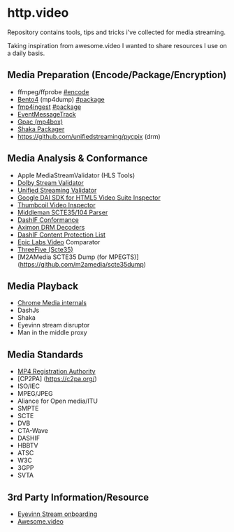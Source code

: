 # http.video
Repository contains tools, tips and tricks i've collected for media streaming. 

Taking inspiration from awesome.video I wanted to share resources I use on a
daily basis. 

## Media Preparation (Encode/Package/Encryption) 
- ffmpeg/ffprobe [#encode]()
- [Bento4](https://github.com/axiomatic-systems/Bento4) (mp4dump) [#package](#package)
- [fmp4ingest](https://github.com/unifiedstreaming/fmp4-ingest) [#package](#package)
- [EventMessageTrack](https://github.com/unifiedstreaming/event-message-track)
- [Gpac (mp4box)](https://github.com/gpac/gpac/wiki/MP4Box)
- [Shaka Packager](https://github.com/shaka-project/shaka-packager)
- https://github.com/unifiedstreaming/pycpix (drm)



## Media Analysis & Conformance
- Apple MediaStreamValidator (HLS Tools)
- [Dolby Stream Validator](https://ott.dolby.com/OnDelKits_dev/StreamValidator/Start_Here.html)
- [Unified Streaming Validator](https://validator.unified-streaming.com/)
- [Google DAI SDK for HTML5 Video Suite Inspector](https://googleads.github.io/googleads-ima-html5-dai/vsi/)
- [Thumbcoil Video Inspector](https://thumb.co.il/)
- [Middleman SCTE35/104 Parser](https://tools.middleman.tv/scte35-parser)
- [DashIF Conformance](https://conformance.dashif.org/)
- [Aximon DRM Decoders](https://tools.axinom.com/)
- [DashIF Content Protection List](https://dashif.org/identifiers/content_protection/)
- [Epic Labs Video](https://github.com/epiclabs-io/epic-video-comparator) Comparator
- [ThreeFive (Scte35)](https://github.com/futzu/SCTE-35_threefive)
- [M2AMedia SCTE35 Dump (for MPEGTS)] (https://github.com/m2amedia/scte35dump)

## Media Playback
- [Chrome Media internals]()
- DashJs
- Shaka
- Eyevinn stream disruptor
- Man in the middle proxy

## Media Standards
- [MP4 Registration Authority](https://mp4ra.org/)
- [CP2PA] (https://c2pa.org/)
- ISO/IEC
- MPEG/JPEG
- Aliance for Open media/ITU
- SMPTE
- SCTE
- DVB
- CTA-Wave
- DASHIF
- HBBTV 
- ATSC
- W3C
- 3GPP
- SVTA


## 3rd Party Information/Resource
- [Eyevinn Stream onboarding](https://github.com/Eyevinn/streaming-onboarding/blob/master/README.md)
- [Awesome.video](https://github.com/krzemienski/awesome-video)
